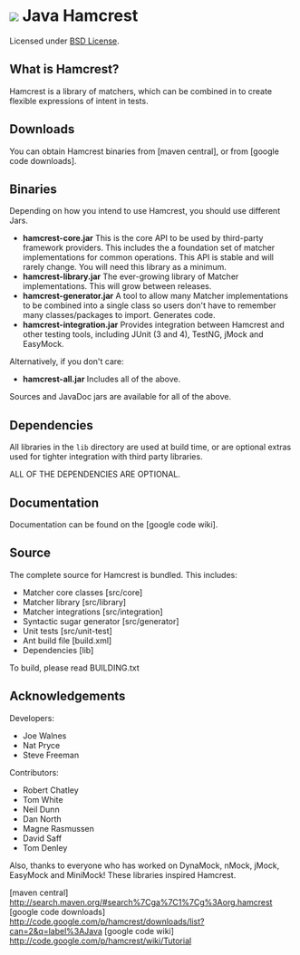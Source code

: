 [![][logo]][website]
Java Hamcrest
=============
Licensed under [BSD License].

What is Hamcrest?
-----------------
Hamcrest is a library of matchers, which can be combined in to create flexible expressions of intent in tests.

Downloads
---------
You can obtain Hamcrest binaries from [maven central], or from [google code downloads].

Binaries
--------
Depending on how you intend to use Hamcrest, you should use different Jars.

  * __hamcrest-core.jar__ This is the core API to be used by third-party framework providers. This includes the a foundation set of matcher implementations for common operations. This API is stable and will rarely change. You will need this library as a minimum.
  * __hamcrest-library.jar__ The ever-growing library of Matcher implementations. This will grow between releases.
  * __hamcrest-generator.jar__ A tool to allow many Matcher implementations to be combined into a single class so users don't have to remember many classes/packages to import. Generates code.
  * __hamcrest-integration.jar__ Provides integration between Hamcrest and other testing tools, including JUnit (3 and 4), TestNG, jMock and EasyMock.

Alternatively, if you don't care:

 * __hamcrest-all.jar__ Includes all of the above.

Sources and JavaDoc jars are available for all of the above.

Dependencies
------------
All libraries in the `lib` directory are used at build time, or are optional extras used for tighter integration with third party libraries.

ALL OF THE DEPENDENCIES ARE OPTIONAL.

Documentation
-------------
Documentation can be found on the [google code wiki].

Source
------
The complete source for Hamcrest is bundled. This includes:
  * Matcher core classes [src/core]
  * Matcher library [src/library]
  * Matcher integrations [src/integration]
  * Syntactic sugar generator [src/generator]
  * Unit tests [src/unit-test]
  * Ant build file [build.xml]
  * Dependencies [lib]

To build, please read BUILDING.txt

Acknowledgements
----------------
Developers:
  * Joe Walnes
  * Nat Pryce
  * Steve Freeman

Contributors:
  * Robert Chatley
  * Tom White
  * Neil Dunn
  * Dan North
  * Magne Rasmussen
  * David Saff
  * Tom Denley

Also, thanks to everyone who has worked on DynaMock, nMock, jMock, EasyMock and MiniMock! These libraries inspired Hamcrest.


[logo]: https://raw.github.com/hamcrest/JavaHamcrest/master/doc/images/logo.png
[website]: http://code.google.com/p/hamcrest
[BSD License]: http://opensource.org/licenses/BSD-3-Clause
[maven central] http://search.maven.org/#search%7Cga%7C1%7Cg%3Aorg.hamcrest
[google code downloads] http://code.google.com/p/hamcrest/downloads/list?can=2&q=label%3AJava
[google code wiki] http://code.google.com/p/hamcrest/wiki/Tutorial
